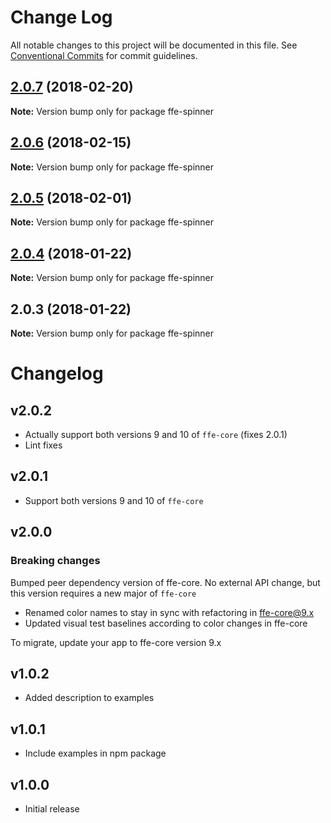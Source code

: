 # Change Log

All notable changes to this project will be documented in this file.
See [Conventional Commits](https://conventionalcommits.org) for commit guidelines.

<a name="2.0.7"></a>
## [2.0.7](***REMOVED***) (2018-02-20)




**Note:** Version bump only for package ffe-spinner

<a name="2.0.6"></a>
## [2.0.6](***REMOVED***) (2018-02-15)




**Note:** Version bump only for package ffe-spinner

<a name="2.0.5"></a>
## [2.0.5](***REMOVED***) (2018-02-01)




**Note:** Version bump only for package ffe-spinner

<a name="2.0.4"></a>
## [2.0.4](***REMOVED***) (2018-01-22)




**Note:** Version bump only for package ffe-spinner

<a name="2.0.3"></a>
## 2.0.3 (2018-01-22)




**Note:** Version bump only for package ffe-spinner

# Changelog

## v2.0.2
* Actually support both versions 9 and 10 of `ffe-core` (fixes 2.0.1)
* Lint fixes

## v2.0.1
* Support both versions 9 and 10 of `ffe-core`

## v2.0.0

### Breaking changes

Bumped peer dependency version of ffe-core. No external API change, but this version requires a new major of `ffe-core`

* Renamed color names to stay in sync with refactoring in ffe-core@9.x
* Updated visual test baselines according to color changes in ffe-core

To migrate, update your app to ffe-core version 9.x

## v1.0.2

* Added description to examples

## v1.0.1

* Include examples in npm package

## v1.0.0

* Initial release
